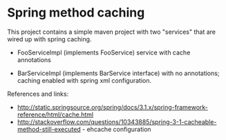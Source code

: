 # Spring method caching

This project contains a simple maven project with two "services" that are wired up with
spring caching.

- FooServiceImpl (implements FooService) service with cache annotations

- BarServiceImpl (implements BarService interface) with no annotations; caching enabled with spring xml configuration.


References and links:
- http://static.springsource.org/spring/docs/3.1.x/spring-framework-reference/html/cache.html
- http://stackoverflow.com/questions/10343885/spring-3-1-cacheable-method-still-executed - ehcache configuration

